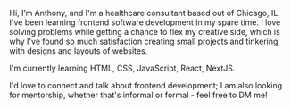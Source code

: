 Hi, I’m Anthony, and I'm a healthcare consultant based out of Chicago, IL. I've been learning frontend software development in my spare time.
I love solving problems while getting a chance to flex my creative side, which is why I've found so much satisfaction creating small projects and tinkering with designs and layouts of websites.

I'm currently learning HTML, CSS, JavaScript, React, NextJS. 

I'd love to connect and talk about frontend development; I am also looking for mentorship, whether that's informal or formal - feel free to DM me!
